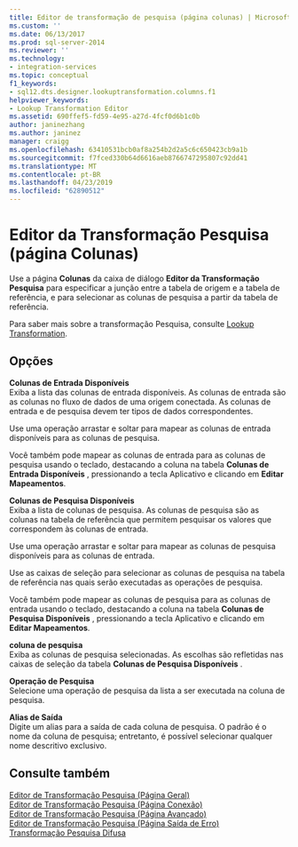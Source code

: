 ```yaml
---
title: Editor de transformação de pesquisa (página colunas) | Microsoft Docs
ms.custom: ''
ms.date: 06/13/2017
ms.prod: sql-server-2014
ms.reviewer: ''
ms.technology:
- integration-services
ms.topic: conceptual
f1_keywords:
- sql12.dts.designer.lookuptransformation.columns.f1
helpviewer_keywords:
- Lookup Transformation Editor
ms.assetid: 690ffef5-fd59-4e95-a27d-4fcf0d6b1c0b
author: janinezhang
ms.author: janinez
manager: craigg
ms.openlocfilehash: 63410531bcb0af8a254b2d2a5c6c650423cb9a1b
ms.sourcegitcommit: f7fced330b64d6616aeb8766747295807c92dd41
ms.translationtype: MT
ms.contentlocale: pt-BR
ms.lasthandoff: 04/23/2019
ms.locfileid: "62890512"
---
```

# <a name="lookup-transformation-editor-columns-page"></a>Editor da Transformação Pesquisa (página Colunas)
  Use a página **Colunas** da caixa de diálogo **Editor da Transformação Pesquisa** para especificar a junção entre a tabela de origem e a tabela de referência, e para selecionar as colunas de pesquisa a partir da tabela de referência.  
  
 Para saber mais sobre a transformação Pesquisa, consulte [Lookup Transformation](data-flow/transformations/lookup-transformation.md).  
  
## <a name="options"></a>Opções  
 **Colunas de Entrada Disponíveis**  
 Exiba a lista das colunas de entrada disponíveis. As colunas de entrada são as colunas no fluxo de dados de uma origem conectada. As colunas de entrada e de pesquisa devem ter tipos de dados correspondentes.  
  
 Use uma operação arrastar e soltar para mapear as colunas de entrada disponíveis para as colunas de pesquisa.  
  
 Você também pode mapear as colunas de entrada para as colunas de pesquisa usando o teclado, destacando a coluna na tabela **Colunas de Entrada Disponíveis** , pressionando a tecla Aplicativo e clicando em **Editar Mapeamentos**.  
  
 **Colunas de Pesquisa Disponíveis**  
 Exiba a lista de colunas de pesquisa. As colunas de pesquisa são as colunas na tabela de referência que permitem pesquisar os valores que correspondem às colunas de entrada.  
  
 Use uma operação arrastar e soltar para mapear as colunas de pesquisa disponíveis para as colunas de entrada.  
  
 Use as caixas de seleção para selecionar as colunas de pesquisa na tabela de referência nas quais serão executadas as operações de pesquisa.  
  
 Você também pode mapear as colunas de pesquisa para as colunas de entrada usando o teclado, destacando a coluna na tabela **Colunas de Pesquisa Disponíveis** , pressionando a tecla Aplicativo e clicando em **Editar Mapeamentos**.  
  
 **coluna de pesquisa**  
 Exiba as colunas de pesquisa selecionadas. As escolhas são refletidas nas caixas de seleção da tabela **Colunas de Pesquisa Disponíveis** .  
  
 **Operação de Pesquisa**  
 Selecione uma operação de pesquisa da lista a ser executada na coluna de pesquisa.  
  
 **Alias de Saída**  
 Digite um alias para a saída de cada coluna de pesquisa. O padrão é o nome da coluna de pesquisa; entretanto, é possível selecionar qualquer nome descritivo exclusivo.  
  
## <a name="see-also"></a>Consulte também  
 [Editor de Transformação Pesquisa &#40;Página Geral&#41;](general-page-of-integration-services-designers-options.md)   
 [Editor de Transformação Pesquisa &#40;Página Conexão&#41;](../../2014/integration-services/lookup-transformation-editor-connection-page.md)   
 [Editor de Transformação Pesquisa &#40;Página Avançado&#41;](../../2014/integration-services/lookup-transformation-editor-advanced-page.md)   
 [Editor de Transformação Pesquisa &#40;Página Saída de Erro&#41;](../../2014/integration-services/lookup-transformation-editor-error-output-page.md)   
 [Transformação Pesquisa Difusa](data-flow/transformations/fuzzy-lookup-transformation.md)  
  
  
